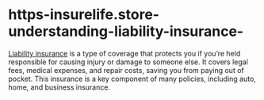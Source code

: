 # https-insurelife.store-understanding-liability-insurance-
[Liability insurance](https://insurelife.store/understanding-liability-insurance/) is a type of coverage that protects you if you’re held responsible for causing injury or damage to someone else. It covers legal fees, medical expenses, and repair costs, saving you from paying out of pocket. This insurance is a key component of many policies, including auto, home, and business insurance.
